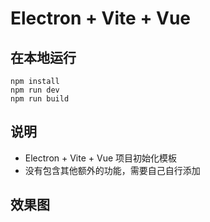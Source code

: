 # Electron + Vite + Vue

## 在本地运行
```
npm install
npm run dev
npm run build
```
## 说明
- Electron + Vite + Vue 项目初始化模板
- 没有包含其他额外的功能，需要自己自行添加

## 效果图
